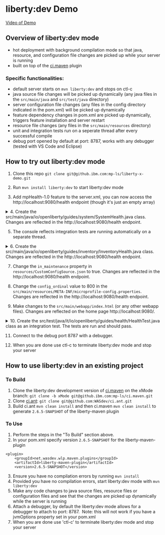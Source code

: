 # liberty:dev Demo

[Video of Demo](https://ibm.box.com/s/go8y0v9ls3lgxfcwymdd0vd20kp586nj)

## Overview of liberty:dev mode
* hot deployment with background compilation mode so that java, resource, and configuration file changes are picked up while your server is running
* built on top of the [ci.maven](https://github.com/WASdev/ci.maven) plugin

### Specific functionalities:
* default server starts on `mvn liberty:dev` and stops on ctl-c
* java source file changes will be picked up dynamically (any java files in the `src/main/java` and `src/test/java` directory)
* server configuration file changes (any files in the config directory indicated in the pom.xml) will be picked up dynamically 
* feature dependency changes in pom.xml are picked up dynamically, triggers feature installation and server restart
* resource file changes (any files in the `src/main/resources` directory)
* unit and integration tests run on a seperate thread after every successful compile  
* debug port opened by default at port: 8787, works with any debugger (tested with VS Code and Eclipse)

## How to try out liberty:dev mode
1. Clone this repo `git clone git@github.ibm.com:mp-ls/liberty-x-demo.git`

2. Run `mvn install liberty:dev` to start liberty:dev mode

3. Add mpHealth-1.0 feature to the server.xml, you can now access the http://localhost:9080/health endpoint (though it's just an empty array)

<details>
    <summary>4. Create the src/main/java/io/openliberty/guides/system/SystemHealth.java class.  Changes are reflected in the http://localhost:9080/health endpoint.  </summary>

```
package io.openliberty.guides.system;

import javax.enterprise.context.ApplicationScoped;
import org.eclipse.microprofile.health.Health;
import org.eclipse.microprofile.health.HealthCheck;
import org.eclipse.microprofile.health.HealthCheckResponse;

@Health
@ApplicationScoped
public class SystemHealth implements HealthCheck {
  @Override
  public HealthCheckResponse call() {
    if (!System.getProperty("wlp.server.name").startsWith("defaultServer")) {
      return HealthCheckResponse.named(SystemResource.class.getSimpleName())
                                .withData("default server", "not available").down()
                                .build();
    }
    return HealthCheckResponse.named(SystemResource.class.getSimpleName())
                              .withData("default server", "available").up().build();
  }
}
```
</details>


5. The console reflects integration tests are running automatically on a separate thread.

<details>
    <summary>6. Create the src/main/java/io/openliberty/guides/inventory/InventoryHealth.java class.  Changes are reflected in the http://localhost:9080/health endpoint. </summary>

```
package io.openliberty.guides.inventory;

import javax.enterprise.context.ApplicationScoped;
import javax.inject.Inject;
import javax.ws.rs.client.Client;
import javax.ws.rs.client.ClientBuilder;
import javax.ws.rs.core.MediaType;
import javax.ws.rs.core.Response;
import org.eclipse.microprofile.health.Health;
import org.eclipse.microprofile.health.HealthCheck;
import org.eclipse.microprofile.health.HealthCheckResponse;

@Health
@ApplicationScoped
public class InventoryHealth implements HealthCheck {
  @Inject
  InventoryConfig config;

  public boolean isHealthy() {
    if (config.isInMaintenance()) {
      return false;
    }
    try {
      String url = InventoryUtils.buildUrl("http", "localhost",
          Integer.parseInt(System.getProperty("default.http.port")),
          "/system/properties");
      Client client = ClientBuilder.newClient();
      Response response = client.target(url).request(MediaType.APPLICATION_JSON)
                                .get();
      if (response.getStatus() != 200) {
        return false;
      }
      return true;
    } catch (Exception e) {
      return false;
    }
  }

  @Override
  public HealthCheckResponse call() {
    if (!isHealthy()) {
      return HealthCheckResponse.named(InventoryResource.class.getSimpleName())
                                .withData("services", "not available").down()
                                .build();
    }
    return HealthCheckResponse.named(InventoryResource.class.getSimpleName())
                              .withData("services", "available").up().build();
  }

}
```
</details>

7. Change the `in_maintenance` property in `resources/CustomConfigSource.json` to true.  Changes are reflected in the http://localhost:9080/health endpoint.

8. Change the `config_ordinal` value to 800 in the `src/main/resources/META-INF/microprofile-config.properties`. Changes are reflected in the http://localhost:9080/health endpoint.

9. Make changes to the `src/main/webapp/index.html` (or any other webapp files). Changes are reflected on the home page http://localhost:9080/.

<details>
    <summary>10. Create the src/test/java/it/io/openliberty/guides/health/HealthTest.java class as an integration test. The tests are run and should pass. </summary>
    
```
package it.io.openliberty.guides.health;

import static org.junit.Assert.assertEquals;
import java.util.HashMap;
import javax.json.JsonArray;
import org.junit.After;
import org.junit.Test;

public class HealthTest {

    private JsonArray servicesStates;
    private static HashMap<String, String> dataWhenServicesUP;
    private static HashMap<String, String> dataWhenInventoryDown;

    static {
        dataWhenServicesUP = new HashMap<String, String>();
        dataWhenInventoryDown = new HashMap<String, String>();

        dataWhenServicesUP.put("SystemResource", "UP");
        dataWhenServicesUP.put("InventoryResource", "UP");

        dataWhenInventoryDown.put("SystemResource", "UP");
        dataWhenInventoryDown.put("InventoryResource", "DOWN");
    }

    @Test
    public void testIfServicesAreUp() {
        servicesStates = HealthTestUtil.connectToHealthEnpoint(200);
        checkStates(dataWhenServicesUP, servicesStates);
    }

    @Test
    public void testIfInventoryServiceIsDown() {
        servicesStates = HealthTestUtil.connectToHealthEnpoint(200);
        checkStates(dataWhenServicesUP, servicesStates);
        HealthTestUtil.changeInventoryProperty(HealthTestUtil.INV_MAINTENANCE_FALSE, 
                                               HealthTestUtil.INV_MAINTENANCE_TRUE);
        servicesStates = HealthTestUtil.connectToHealthEnpoint(503);
        checkStates(dataWhenInventoryDown, servicesStates);
    }

    private void checkStates(HashMap<String, String> testData, JsonArray servStates) {
        testData.forEach((service, expectedState) -> {
            assertEquals("The state of " + service + " service is not matching.", 
                         expectedState, 
                         HealthTestUtil.getActualState(service, servStates));
        });
    }

    @After
    public void teardown() {
        HealthTestUtil.cleanUp();
    }

}
```
</details>

11. Connect to the debug port 8787 with a debugger.

12. When you are done use ctl-c to terminate liberty:dev mode and stop your server

## How to use liberty:dev in an existing project

### To Build
1. Clone the liberty:dev development version of [ci.maven](https://github.ibm.com/mp-ls/ci.maven) on the xMode branch: `git clone -b xMode git@github.ibm.com:mp-ls/ci.maven.git`
2. Clone [ci.ant](https://github.com/WASdev/ci.ant): `git clone git@github.com:WASdev/ci.ant.git`
3. Build ci.ant `mvn clean install` and then ci.maven `mvn clean install` to generate `2.6.5-SNAPSHOT` of the liberty-maven plugin


### To Use 
1. Perform the steps in the "To Build" section above.
2. In your pom.xml specify version `2.6.5-SNAPSHOT` for the liberty-maven-plugin 
```
<plugin>
    <groupId>net.wasdev.wlp.maven.plugins</groupId>
    <artifactId>liberty-maven-plugin</artifactId>
    <version>2.6.5-SNAPSHOT</version>
```
3. Ensure you have no compilation errors by running `mvn install`
4. Provided you have no compilation errors, start liberty:dev mode with `mvn liberty:dev`
5. Make any code changes to java source files, resource files or configuration files and see that the changes are picked up dynamically while the server is running
6. Attach a debugger, by default the liberty:dev mode allows for a debugger to attach to port: 8787.  Note: this will not work if you have a jvmOptions property set in your pom.xml 
7. When you are done use 'ctl-c' to terminate liberty:dev mode and stop your server
